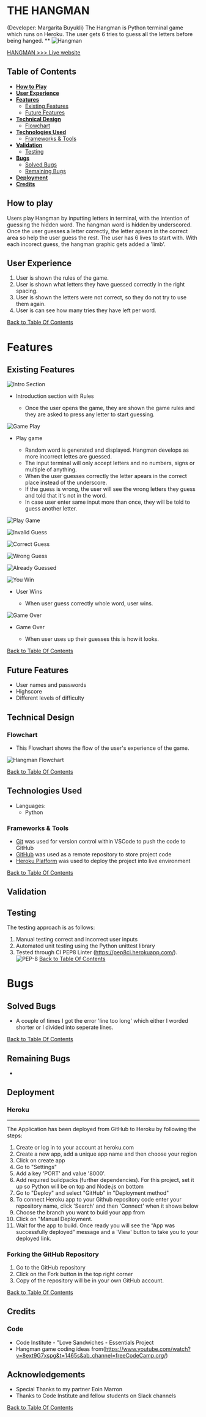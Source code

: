 # THE HANGMAN

(Developer: Margarita Buyukli)
The Hangman is Python terminal game which runs on Heroku. The user gets 6 tries to guess all the letters before being hanged.
**
![Hangman](/assets/readme_images/game_start.png.png)

[HANGMAN >>> Live website ](https://python-hangman-project.herokuapp.com/)

## Table of Contents
- [**How to Play**](#how-to-play)
- [**User Experience**](#user-experience)
- [**Features**](#features)
    - [Existing Features](#existing-features)
    - [Future Features](#future-features)
- [**Technical Design**](#technical-design)
    - [Flowchart](#flowchart)
- [**Technologies Used**](#technologies-used)
    - [Frameworks & Tools](#frameworks--tools)
- [**Validation**](#validation)
    - [Testing](#testing)
- [**Bugs**](#bugs)
    - [Solved Bugs](#solved-bugs)
    - [Remaining Bugs](#remaining-bugs)
- [**Deployment**](#deployment)
- [**Credits**](#credits)

## How to play

Users play Hangman by inputting letters in terminal, with the intention of guessing the hidden word. The hangman word is hidden by underscored. Once the user guesses a letter correctly, the letter apears in the correct area so help the user guess the rest. The user has 6 lives to start with. With each incorect guess, the hangman graphic gets added a 'limb'.

## User Experience

1. User is shown the rules of the game.
2. User is shown what letters they have guessed correctly in the right spacing.
3. User is shown the letters were not correct, so they do not try to use them again.
4. User is can see how many tries they have left per word.

[Back to Table Of Contents](#table-of-contents)

# Features

## Existing Features

![Intro Section](/pic.png)
- Introduction section with Rules

    - Once the user opens the game, they are shown the game rules and they are asked to press any letter to start guessing.

![Game Play](/assets/readme_images/game_start.png)
- Play game

    - Random word is generated and displayed. Hangman develops as more incorrect lettes are guessed.
    - The input terminal will only accept letters and no numbers, signs or multiple of anything.
    - When the user guesses correctly the letter apears in the correct place instead of the underscore.
    - If the guess is wrong, the user will see the wrong letters they guess and told that it's not in the word.
    - In case user enter same input more than once, they will be told to guess another letter.

![Play Game](/assets/readme_images/game_start.png)

![Invalid Guess](/assets/readme_images/python_hangman.png)

![Correct Guess](/assets/readme_images/correct_guess.png)

![Wrong Guess](/assets/readme_images/wrong_letter.png)

![Already Guessed](/pic.png)

![You Win](/assets/readme_images/correct_guess.png)

- User Wins

    - When user guess correctly whole word, user wins.

![Game Over](/assets/readme_images/python_hangman.png)
- Game Over

    - When user uses up their guesses this is how it looks.

[Back to Table Of Contents](#table-of-contents)

## Future Features
- User names and passwords
- Highscore
- Different levels of difficulty

## Technical Design

### Flowchart

 - This Flowchart shows the flow of the user's experience of the game.

![Hangman Flowchart](/pic.png)

[Back to Table Of Contents](#table-of-contents)

## Technologies Used

- Languages:
    - Python


### Frameworks & Tools

- [Git](https://git-scm.com/) was used for version control within VSCode to push the code to GitHub
- [GitHub](https://github.com/) was used as a remote repository to store project code
- [Heroku Platform](https://dashboard.heroku.com/) was used to deploy the project into live environment


[Back to Table Of Contents](#table-of-contents)

## Validation

## Testing

The testing approach is as follows:
1. Manual testing correct and incorrect user inputs
2. Automated unit testing using the Python unittest library
3. Tested through CI PEP8 Linter (https://pep8ci.herokuapp.com/). 
![PEP-8](/assets/readme_images/python_test.png)
[Back to Table Of Contents](#table-of-contents)

# Bugs

## Solved Bugs

- A couple of times I got the error 'line too long' which either I worded shorter or I divided into seperate lines.

[Back to Table Of Contents](#table-of-contents)

## Remaining Bugs

- 

## Deployment

### Heroku
<hr>
The Application has been deployed from GitHub to Heroku by following the steps:

1. Create or log in to your account at heroku.com
2. Create a new app, add a unique app name and then choose your region
3. Click on create app
4. Go to "Settings"
5. Add a key 'PORT' and value '8000'.
6. Add required buildpacks (further dependencies). For this project, set it up so Python will be on top and Node.js on bottom
7. Go to "Deploy" and select "GitHub" in "Deployment method"
8. To connect Heroku app to your Github repository code enter your repository name, click 'Search' and then 'Connect' when it shows below
9.  Choose the branch you want to buid your app from
10. Click on "Manual Deployment.
11. Wait for the app to build. Once ready you will see the “App was successfully deployed” message and a 'View' button to take you to your deployed link.

### Forking the GitHub Repository
1. Go to the GitHub repository
2. Click on the Fork button in the top right corner
3. Copy of the repository will be in your own GitHub account.

[Back to Table Of Contents](#table-of-contents)

## Credits

### Code

- Code Institute -  "Love Sandwiches - Essentials Project
- Hangman game coding ideas from(https://www.youtube.com/watch?v=8ext9G7xspg&t=1465s&ab_channel=freeCodeCamp.org/)


## Acknowledgements

- Special Thanks to my partner Eoin Marron
- Thanks to Code Institute and fellow students on Slack channels 

[Back to Table Of Contents](#table-of-contents)